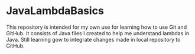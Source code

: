 # JavaLambdaBasics
This repository is intended for my own use for learning how to use Git and GitHub.
It consists of Java files I created to help me understand lambdas in Java.
Still learning gow to integrate changes made in local repository to GitHub.
